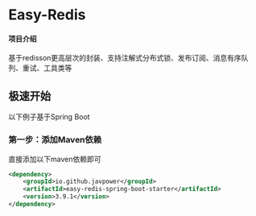 # Easy-Redis

#### 项目介绍
基于redisson更高层次的封装、支持注解式分布式锁、发布订阅、消息有序队列、重试、工具类等


极速开始
-------------------------------------
以下例子基于Spring Boot

### 第一步：添加Maven依赖

直接添加以下maven依赖即可

```xml
<dependency>
    <groupId>io.github.javpower</groupId>
    <artifactId>easy-redis-spring-boot-starter</artifactId>
    <version>3.9.1</version>
</dependency>
```
